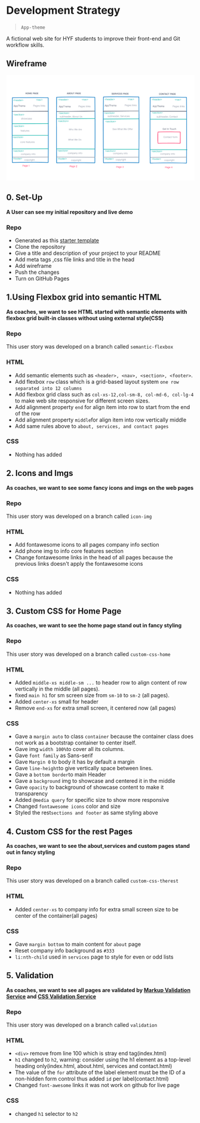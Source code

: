 # Development Strategy

> `App-theme`

A fictional web site for HYF students to improve their front-end and Git workflow skills.

## Wireframe

![wireframe](wireframe/wireframe-week-2.png)

## 0. Set-Up

__A User can see my initial repository and live demo__

### Repo

- Generated as this [starter template](https://github.com/HackYourFutureBelgium/w3-validation-template)
- Clone the repository
- Give a title and description of your project to your README
- Add meta tags ,css file links and title in the head
- Add wireframe
- Push the changes
- Turn on GitHub Pages

## 1.Using Flexbox grid into semantic HTML

__As coaches, we want to see HTML started with semantic elements with flexbox grid built-in classes without using external style(CSS)__

### Repo

This user story was developed on a branch called `semantic-flexbox`

### HTML

- Add semantic elements such as `<header>, <nav>, <section>, <footer>`.
- Add flexbox `row` class which  is a grid-based layout system `one row separated into 12 columns`
- Add flexbox grid class such as `col-xs-12,col-sm-8, col-md-6, col-lg-4` to make web site responsive for different screen sizes.
- Add alignment property `end` for align item into row to start from the end of the row
- Add alignment property `middle`for align item into row  vertically middle
- Add same rules above to `about, services, and contact pages`

### CSS

- Nothing has added  

## 2. Icons and Imgs

__As coaches, we want to see some fancy icons and imgs on the web pages__

### Repo

This user story was developed on a branch called `icon-img`

### HTML

- Add fontawesome icons to all pages company info section
- Add phone img to info core features section
- Change fontawesome links in the head of all pages because  the previous links doesn't apply the fontawesome icons  

### CSS

- Nothing has added  

## 3. Custom CSS for Home Page

__As coaches, we want to see the home page stand out in fancy styling__

### Repo

This user story was developed on a branch called `custom-css-home`

### HTML

- Added `middle-xs middle-sm ...` to header row to align content of row vertically in the middle (all pages).
- fixed `main h1` for sm screen size from `sm-10` to `sm-2` (all pages).
- Added `center-xs` small for header
- Remove `end-xs` for extra small screen, it centered now (all pages)

### CSS

- Gave a `margin auto` to class `container` because the container class does not work as a bootstrap container to center itself.
- Gave img `width 100%`to cover all its columns.
- Gave `font family` as Sans-serif
- Gave `Margin 0` to body it has by default a margin
- Gave `line-height`to give vertically space between lines.
- Gave a `bottom border`to main Header
- Gave a `background` img to showcase and centered it in the middle
- Gave `opacity` to background of showcase content to make it transparency
- Added `@media query` for specific size to show more responsive
- Changed `fontawesome icons` color and size
- Styled the rest`sections and footer` as same styling above

## 4. Custom CSS for the rest Pages

__As coaches, we want to see the about,services and custom pages stand out in fancy styling__

### Repo

This user story was developed on a branch called `custom-css-therest`

### HTML

- Added `center-xs` to company info for extra small screen size to be center of the container(all pages)

### CSS

- Gave `margin bottom` to main content for `about` page
- Reset company info background as `#333`
- `li:nth-child` used in `services` page to style for even or odd lists

## 5. Validation

__As coaches, we want to see all pages are validated by [Markup Validation Service](https://validator.w3.org/) and [CSS Validation Service](https://jigsaw.w3.org/css-validator/)__

### Repo

This user story was developed on a branch called `validation`

### HTML

- `<div>` remove from line 100 which is stray end tag(index.html)  
- `h1` changed to `h2`, warning: consider using the h1 element as a top-level heading only(index.html, about.html, services and contact.html)
- The value of the `for` attribute of the label element must be the ID of a non-hidden form control thus added `id` per label(contact.html)
- Changed `font-awesome` links it was not work on github for live page

### CSS

- changed `h1` selector to `h2`

